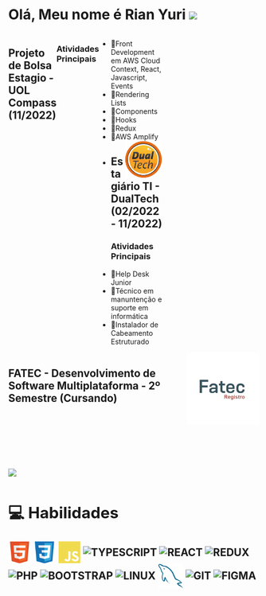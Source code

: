 <link rel="stylesheet" href="https://cdn.jsdelivr.net/gh/devicons/devicon@v2.15.1/devicon.min.css">
          
<h1 align="left">Olá, Meu nome é Rian Yuri <img src="https://github.com/seanprashad/slackmoji/blob/master/emoji/parrots/party-stub.gif"  height="30px"></h1>

<div style="display:flex;  width:200px; justify-content:space-between;">


<a href="https://www.uol.com.br/" target="_blank" rel="noopener noreferrer" ><img src="logo-uol-icon-512.png" height="75"  align='right' /></a>
           <span><h2> Projeto de Bolsa Estagio - UOL Compass (11/2022)</h2>
          <h3 justify-content="center">Atividades Principais</h5>
- :pushpin:Front Development em AWS Cloud Context, React, Javascript, Events <br>              
- :pushpin:Rendering Lists              
- :pushpin:Components               
- :pushpin:Hooks
- :pushpin:Redux          
- :pushpin:AWS Amplify          
          <a href="https://www.dualtechinformatica.com/" target="_blank"><img src="DualTech-removebg-preview.png" height="75"  align='right' /></a>
-  <span><h2> Estagiário TI - DualTech (02/2022 - 11/2022)</h2>
          <h3 justify-content="center">Atividades Principais</h5>
- :pushpin:Help Desk Junior
- :pushpin:Técnico em manuntenção e suporte em informática
- :pushpin:Instalador de Cabeamento Estruturado
</span>
</div>
    <a href="https://www.cps.sp.gov.br/tag/fatec-registro/" target="_blank" rel="noopener noreferrer" ><img src="FATEC.png" height="145"  align='right' /></a>
<h2> FATEC - Desenvolvimento de Software Multiplataforma - 2º Semestre (Cursando)<h2>
          <br>
          <br>
          <br>




  
  <img height="170em" src="https://github-readme-stats.vercel.app/api/top-langs/?username=RianYuri&layout=compact&langs_count=7&theme=tokyonight"/><br>
  
  
<div align="left">  

  ## :computer: Habilidades

<div style="display: inline_block">
  <img align="center" alt="HTML" height="45" src="https://raw.githubusercontent.com/devicons/devicon/master/icons/html5/html5-original.svg">
  <img align="center" alt="CSS" height="45" src="https://raw.githubusercontent.com/devicons/devicon/master/icons/css3/css3-original.svg">
  <img align="center" alt="JS" height="45" src="https://raw.githubusercontent.com/devicons/devicon/master/icons/javascript/javascript-plain.svg"> 
  <img align="center" alt="TYPESCRIPT" height="50" src="https://cdn.jsdelivr.net/gh/devicons/devicon/icons/typescript/typescript-original.svg" />
  <img align="center" alt="REACT" height="50" src="https://cdn.jsdelivr.net/gh/devicons/devicon/icons/react/react-original.svg" />
  <img align="center" alt="REDUX" height="50" src="https://cdn.jsdelivr.net/gh/devicons/devicon/icons/redux/redux-original.svg" />        
  <img align ="center" alt="PHP" height="60" src="https://cdn.jsdelivr.net/gh/devicons/devicon/icons/php/php-plain.svg" />    
  <img align="center" alt="BOOTSTRAP" height="60" src="https://cdn.jsdelivr.net/gh/devicons/devicon/icons/bootstrap/bootstrap-original.svg" />
  <img align="center" alt="LINUX" height="45" src="https://cdn.jsdelivr.net/gh/devicons/devicon/icons/linux/linux-original.svg" />
  <img align="center" alt="MYSQL" height="50" src="https://raw.githubusercontent.com/devicons/devicon/master/icons/mysql/mysql-plain.svg">
  <img align="center" alt="GIT" height="50" src="https://cdn.jsdelivr.net/gh/devicons/devicon/icons/git/git-original.svg"/>       
  <img align="center" alt="FIGMA" height="50"src="https://cdn.jsdelivr.net/gh/devicons/devicon/icons/figma/figma-original.svg"/>

                  

  
</div>
<br>




</a>

  
</div>
